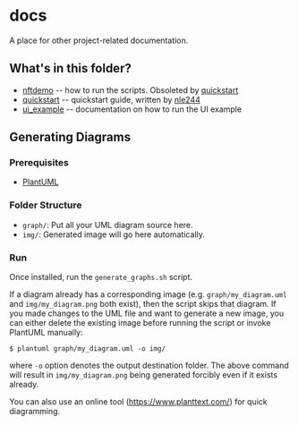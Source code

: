 # docs 

A place for other project-related documentation. 

## What's in this folder? 
- [nftdemo](./nftdemo.md) -- how to run the scripts. Obsoleted by [quickstart](./quickstart.pdf) 
- [quickstart](./quickstart.pdf) -- quickstart guide, written by [nle244](https://github.com/nle244)
- [ui_example](./ui_example.md) -- documentation on how to run the UI example

## Generating Diagrams 

### Prerequisites

- [PlantUML](https://plantuml.com/)

### Folder Structure

- `graph/`: Put all your UML diagram source here. 
- `img/`: Generated image will go here automatically. 

### Run

Once installed, run the `generate_graphs.sh` script. 

If a diagram already has a corresponding image (e.g. `graph/my_diagram.uml` and `img/my_diagram.png` both exist), then the script skips that diagram. If you made changes to the UML file and want to generate a new image, you can either delete the existing image before running the script or invoke PlantUML manually: 

```
$ plantuml graph/my_diagram.uml -o img/
```
where `-o` option denotes the output destination folder. The above command will result in `img/my_diagram.png` being generated forcibly even if it exists already. 

You can also use an online tool (https://www.planttext.com/) for quick diagramming. 
